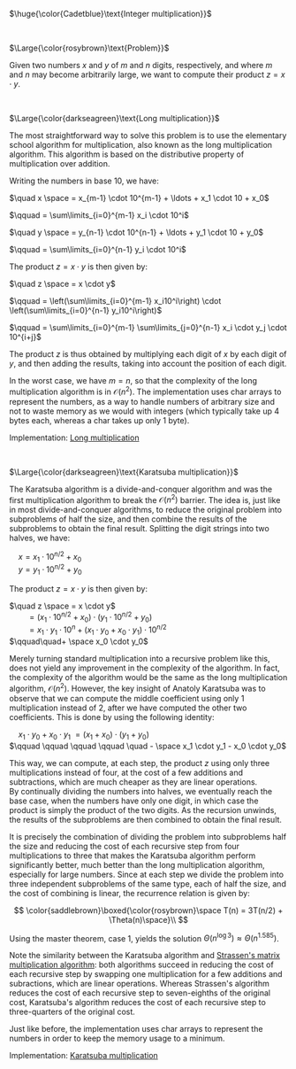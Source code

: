 $\huge{\color{Cadetblue}\text{Integer multiplication}}$

<br/>

$\Large{\color{rosybrown}\text{Problem}}$

Given two numbers $x$ and $y$ of $m$ and $n$ digits, respectively, and where $m$ and $n$ may become arbitrarily large, we want to compute their product $z = x \cdot y$.

<br/>

$\Large{\color{darkseagreen}\text{Long multiplication}}$

The most straightforward way to solve this problem is to use the elementary school algorithm for multiplication, also known as the long multiplication algorithm. This algorithm is based on the distributive property of multiplication over addition.

Writing the numbers in base 10, we have:

$\quad x \space = x_{m-1} \cdot 10^{m-1} + \ldots + x_1 \cdot 10 + x_0$  

$\qquad = \sum\limits_{i=0}^{m-1} x_i \cdot 10^i$  
  
$\quad y \space = y_{n-1} \cdot 10^{n-1} + \ldots + y_1 \cdot 10 + y_0$  

$\qquad = \sum\limits_{i=0}^{n-1} y_i \cdot 10^i$  

The product $z = x \cdot y$ is then given by:

$\quad z \space = x \cdot y$  

$\qquad = \left(\sum\limits_{i=0}^{m-1} x_i10^i\right) \cdot \left(\sum\limits_{i=0}^{n-1} y_i10^i\right)$  

$\qquad = \sum\limits_{i=0}^{m-1} \sum\limits_{j=0}^{n-1} x_i \cdot y_j \cdot 10^{i+j}$  

The product $z$ is thus obtained by multiplying each digit of $x$ by each digit of $y$, and then adding the results, taking into account the position of each digit.

In the worst case, we have $m = n$, so that the complexity of the long multiplication algorithm is in $\mathcal{O}{(n^2)}$. The implementation uses char arrays to represent the numbers, as a way to handle numbers of arbitrary size and not to waste memory as we would with integers (which typically take up 4 bytes each, whereas a char takes up only 1 byte).

Implementation: [Long multiplication](imp-1.c)

<br/>

$\Large{\color{darkseagreen}\text{Karatsuba multiplication}}$

The Karatsuba algorithm is a divide-and-conquer algorithm and was the first multiplication algorithm to break the $\mathcal{O}{(n^2)}$ barrier. The idea is, just like in most divide-and-conquer algorithms, to reduce the original problem into subproblems of half the size, and then combine the results of the subproblems to obtain the final result. Splitting the digit strings into two halves, we have:

$\quad x = x_1 \cdot 10^{n/2} + x_0$  
$\quad y = y_1 \cdot 10^{n/2} + y_0$  

The product $z = x \cdot y$ is then given by:

$\quad z \space = x \cdot y$  
$\qquad = (x_1 \cdot 10^{n/2} + x_0) \cdot (y_1 \cdot 10^{n/2} + y_0)$  
$\qquad= x_1 \cdot y_1 \cdot 10^n + (x_1 \cdot y_0 + x_0 \cdot y_1) \cdot 10^{n/2}$  
$\qquad\quad+ \space x_0 \cdot y_0$  

Merely turning standard multiplication into a recursive problem like this, does not yield any improvement in the complexity of the algorithm. In fact, the complexity of the algorithm would be the same as the long multiplication algorithm, $\mathcal{O}{(n^2)}$. However, the key insight of Anatoly Karatsuba was to observe that we can compute the middle coefficient using only 1 multiplication instead of 2, after we have computed the other two coefficients. This is done by using the following identity:  

$\quad x_1 \cdot y_0 + x_0 \cdot y_1$ $= (x_1 + x_0) \cdot (y_1 + y_0)$  
$\qquad \qquad \qquad \qquad \quad - \space x_1 \cdot y_1 - x_0 \cdot y_0$

This way, we can compute, at each step, the product $z$ using only three multiplications instead of four, at the cost of a few additions and subtractions, which are much cheaper as they are linear operations.  
By continually dividing the numbers into halves, we eventually reach the base case, when the numbers have only one digit, in which case the product is simply the product of the two digits. As the recursion unwinds, the results of the subproblems are then combined to obtain the final result.

It is precisely the combination of dividing the problem into subproblems half the size and reducing the cost of each recursive step from four multiplications to three that makes the Karatsuba algorithm perform significantly better, much better than the long multiplication algorithm, especially for large numbers. Since at each step we divide the problem into three independent subproblems of the same type, each of half the size, and the cost of combining is linear, the recurrence relation is given by:

$$
\color{saddlebrown}\boxed{\color{rosybrown}\space T(n) = 3T(n/2) + \Theta(n)\space}\\
$$

Using the master theorem, case 1, yields the solution $\Theta(n^{\log 3}) \approx \Theta(n^{1.585})$.

Note the similarity between the Karatsuba algorithm and [Strassen's matrix multiplication algorithm](../strassen): both algorithms succeed in reducing the cost of each recursive step by swapping one multiplication for a few additions and subractions, which are linear operations. Whereas Strassen's algorithm reduces the cost of each recursive step to seven-eighths of the original cost, Karatsuba's algorithm reduces the cost of each recursive step to three-quarters of the original cost.  

Just like before, the implementation uses char arrays to represent the numbers in order to keep the memory usage to a minimum.

Implementation: [Karatsuba multiplication](imp-2.c)
